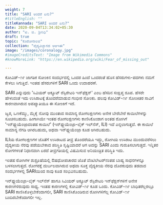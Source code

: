 ```yaml
---
weight: 7
title: "SARI ಅಂದರೆ ಏನು?"
#titleEnglish: ""
titleKannada: "SARI ಅಂದರೆ ಏನು?"
date: 2020-09-04T13:34:02+05:30
author: "ಟಿ. ಜಿ. ಶ್ರೀನಿಧಿ"
draft: true
topic: "ಕೊರೋನಾಲಜಿ"
collection: "ವೈದ್ಯವಿಜ್ಞಾನದ ಅಆಇಈ"
image: "/images/coronalogy.jpg"
#imageCreditsText: "Image from Wikimedia Commons"
#knowMoreLink: "https://en.wikipedia.org/wiki/Fear_of_missing_out"

---
```


ಕೋವಿಡ್-೧೯ ಜಾಗತಿಕ ಸೋಂಕಿನ ಸಂದರ್ಭದಲ್ಲಿ ಒಂದರ ಹಿಂದೆ ಒಂದರಂತೆ ಹೊಸ ಹೆಸರುಗಳು-ಪದಗಳು ನಮಗೆ ಕೇಳಲು ಸಿಗುತ್ತಿವೆ. ಇಂತಹ ಹೆಸರುಗಳಿಗೆ SARI ಒಂದು ಉದಾಹರಣೆ. 

SARI ಎನ್ನುವುದು 'ಸಿವಿಯರ್ ಅಕ್ಯೂಟ್ ರೆಸ್ಪಿರೇಟರಿ ಇನ್‌ಫೆಕ್ಷನ್' ಎಂಬ ಹೆಸರಿನ ಸಂಕ್ಷಿಪ್ತ ರೂಪ. ಹೆಸರೇ ಹೇಳುವಂತೆ ಇದು ಉಸಿರಾಟಕ್ಕೆ ತೊಂದರೆಮಾಡುವ ಗಂಭೀರ ಸೋಂಕು. ಹಲವು ಕೋವಿಡ್-೧೯ ಸೋಂಕಿತರ ಸಾವಿಗೆ ಕಾರಣವಾಗಿರುವ ಅಪಖ್ಯಾತಿಯೂ ಈ ಸೋಂಕಿಗೆ ಇದೆ.

ಜ್ವರ, ಒಣಕೆಮ್ಮು, ಮೈಕೈ ನೋವು ಮುಂತಾದ ಸಾಮಾನ್ಯ ರೋಗಲಕ್ಷಣಗಳು ಅನೇಕ ಬೇರೆಬೇರೆ ಕಾಯಿಲೆಗಳನ್ನು ಸೂಚಿಸಬಹುದು. ಹೀಗಾಗಿಯೇ ಇಂತಹ ರೋಗಲಕ್ಷಣಗಳು ಕಾಣಿಸಿಕೊಂಡಾಗ ಅಂತಹ ರೋಗಿಗೆ 'ಇನ್‌ಫ್ಲುಯೆಂಜ಼ಾದಂತಹ ಕಾಯಿಲೆ' (ಇನ್‌ಫ್ಲುಯೆಂಜ಼ಾ-ಲೈಕ್ ಇಲ್‌ನೆಸ್, ILI) ಇದೆ ಎನ್ನಲಾಗುತ್ತದೆ. ಈ ಕಾಯಿಲೆ ಸಾಮಾನ್ಯ ನೆಗಡಿ ಆಗಿರಬಹುದು, ಅಥವಾ ಇನ್‌ಫ್ಲುಯೆಂಜ಼ಾ ಕೂಡ ಆಗಿರಬಹುದು.

ILIಯ ರೋಗಲಕ್ಷಣಗಳ ಜೊತೆಗೆ ಉಸಿರಾಟದ ತೀವ್ರ ತೊಂದರೆಯೂ ಇದ್ದು, ರೋಗಿಯ ಉಸಿರಾಟ ಮುಂದುವರೆಸಲು ವೈದ್ಯಕೀಯ ನೆರವು ಪಡೆಯಬೇಕಾದ ಪರಿಸ್ಥಿತಿ ಸೃಷ್ಟಿಯಾದರೆ ಆಗ ಅದನ್ನು SARI ಎಂದು  ಗುರುತಿಸಲಾಗುತ್ತದೆ. ಇನ್ನಿತರ ರೋಗಗಳಂತೆ ನಿಧಾನವಾಗಿ ಏರದೆ ತೀವ್ರಗತಿಯಲ್ಲಿ ವಿಷಮಿಸುವ ಅನಿಯಂತ್ರಿತ ಪರಿಸ್ಥಿತಿ ಇದು.

ಇಂತಹ ರೋಗಿಗಳ ಶುಶ್ರೂಷೆಯಲ್ಲಿ ಔಷಧೋಪಚಾರದ ಜೊತೆ ವೆಂಟಿಲೇಟರ್‌ನಂತಹ ಬಾಹ್ಯ ಸಾಧನಗಳನ್ನೂ ಬಳಸಲಾಗುತ್ತದೆ. ರೋಗರಕ್ಷೆ ದುರ್ಬಲವಾಗಿರುವ ಅಥವಾ ಸೂಕ್ತ ವೈದ್ಯಕೀಯ ನೆರವು ದೊರಕುವುದು ತಡವಾದ ಸಂದರ್ಭಗಳಲ್ಲಿ SARIಯಿಂದ ಸಾವು ಕೂಡ ಸಂಭವಿಸಬಹುದು. 

ಇನ್‌ಫ್ಲುಯೆಂಜ಼ಾ-ಲೈಕ್ ಇಲ್‌ನೆಸ್ ಹಾಗೂ ಸಿವಿಯರ್ ಅಕ್ಯೂಟ್ ರೆಸ್ಪಿರೇಟರಿ ಇನ್‌ಫೆಕ್ಷನ್‌ಗಳಿಗೆ ಅನೇಕ ಕಾರಣಗಳಿರುವುದು ಸಾಧ್ಯ. ಇಂತಹ ಕಾರಣಗಳಲ್ಲಿ ಕೋವಿಡ್-೧೯ ಕೂಡ ಒಂದು. ಕೋವಿಡ್-೧೯ ಬಾಧಿತರೆಲ್ಲರಲ್ಲೂ SARI ಕಾಣಿಸಿಕೊಳ್ಳಬೇಕೆಂದಾಗಲೀ, SARI ಕಾಣಿಸಿಕೊಂಡಿರುವ ರೋಗಿಗಳಿಗೆಲ್ಲ ಕೋವಿಡ್-೧೯ ಬಂದಿರಬೇಕೆಂದಾಗಲೀ ಇಲ್ಲ.